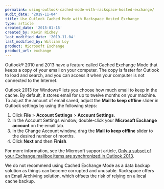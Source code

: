 ```yaml
---
permalink: using-outlook-cached-mode-with-rackspace-hosted-exchange/
audit_date: '2019-11-04'
title: Use Outlook Cached Mode with Rackspace Hosted Exchange
type: article
created_date: '2015-01-15'
created_by: Kevin Richey
last_modified_date: '2019-11-04'
last_modified_by: William Loy
product: Microsoft Exchange
product_url: exchange
---
```


Outlook&reg; 2010 and 2013 have a feature called Cached Exchange Mode that keeps a copy of your email on your computer. The copy is faster for Outlook to load and search, and you can
access it when your computer is not connected to the Internet.

Outlook 2013 for Windows&reg; lets you choose how much email to keep in the cache. By default, it stores email for up to twelve months on your machine. To adjust the amount of email saved, adjust the **Mail to keep offline** slider in Outlook settings by using the following steps:

1.  Click **File** > **Account Settings** > **Account Settings**.
2.  In the Account Settings window, double-click your **Microsoft Exchange account** on the email tab.
3.  In the Change Account window, drag the **Mail to keep offline** slider to the desired number of months.
4.  Click **Next** and then **Finish**.

For more information, see the Microsoft support article,
[Only a subset of your Exchange mailbox items are synchronized in Outlook 2013](https://support.microsoft.com/kb/2733062).

We do not recommend using Cached Exchange Mode as a data backup solution as things can become corrupted and unusable. Rackspace offers an [Email Archiving](how-to/rackspace-email-archiving/) solution, which offsets the risk of relying on a local cache backup.
